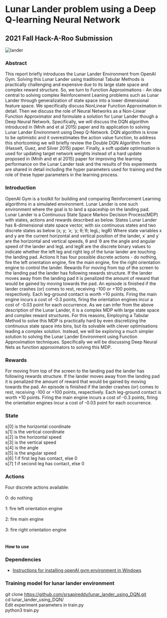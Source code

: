 # Lunar Lander problem using a Deep Q-learning Neural Network
## 2021 Fall Hack-A-Roo Submission

![lander](https://user-images.githubusercontent.com/32967087/141695630-7c84e978-0fa8-43ce-b82c-148457dc5617.gif)

### Abstract<br>
This report briefly introduces the Lunar Lander Environment from OpenAI Gym. Solving this Lunar Lander using traditional Tabular Methods is practically challenging and expensive due to its large state space and complex reward structure. So, we turn to Function Approximations - An idea central to solving complex Reinforcement Leaning problems such as Lunar Lander through generalization of state space into a lower dimensional feature space. We specifically discuss NonLinear Function Approximation in detail. Then we discuss the role of Neural Networks as a Non-Linear Function Approximator and formulate a solution for Lunar Lander though a Deep Neural Network. Specifically, we will discuss the DQN algorithm introduced in (Mnih and et al 2015) paper and its application to solving Lunar Lander Environment using Deep Q-Network. DQN algorithm is know to be optimistic and it overestimates the action value function, to address this shortcoming we will briefly review the Double DQN Algorithm from (Hasselt, Guez, and Silver 2015) paper. Finally, a soft update optimisation is used for updating target network weights instead of a hard update proposed in (Mnih and et al 2015) paper for improving the learning performance on the Lunar Lander task and the results of this experiments are shared in detail including the hyper parameters used for training and the role of these hyper parameters in the learning process.
  
### Introduction<br>
OpenAI Gym is a toolkit for building and comparing Reinforcement Learning algorithms in a simulated environment. Lunar Lander is one such environment where the goal is to land a spaceship on the landing pad. Lunar Lander is a Continuous State Space Markov Decision Process(MDP) with states, actions and rewards described as below. States Lunar Lander has 8-dimensional state space vector, with six continuous states and two discrete states as below (x; y; ˙x; ˙y; θ;˙θ; legL; legR) Where state variables x and y are the current horizontal and vertical position of the lander, x˙ and y˙ are the horizontal and vertical speeds, θ and ˙θ are the angle and angular speed of the lander and legL and legR are the discrete binary values to indicate whether the left leg and right leg of the lunar lander are touching the landing pad. Actions It has four possible discrete actions - do nothing, fire the left orientation engine, fire the main engine, fire the right orientation engine to control the lander. Rewards For moving from top of the screen to the landing pad the lander has following rewards structure. If the lander moves away from the landing pad it is penalized the amount of reward that would be gained by moving towards the pad. An episode is finished if the lander crashes (or) comes to rest, receiving -100 or +100 points, respectively. Each leg-ground contact is worth +10 points. Firing the main engine incurs a cost of -0.3 points, firing the orientation engines incur a cost of -0.03 point for each occurrence. As we can infer from the above description of the Lunar Lander, it is a complex MDP with large state space and complex reward structures. For this reasons, Employing a Tabular Method to solve this MDP is practically hard by even
discretizing the continuous state space into bins, but its solvable with clever optimisations leading a complex solution. Instead, we will be exploring a much simpler solution to
solving the Lunar Lander Environment using Function Approximation techniques. Specifically we will be discussing Deep Neural Nets as function approximators to solving this MDP.

### Rewards
For moving from top of the screen to the landing pad the lander has following rewards structure. If the lander moves away from the landing pad it is penalized the amount of reward that would be gained by moving towards the pad. An episode is finished if the lander crashes (or) comes to rest, receiving -100 or +100 points, respectively. Each
leg-ground contact is worth +10 points. Firing the main engine incurs a cost of -0.3 points, firing the orientation engines incur a cost of -0.03 point for each occurrence.<br>

### State<br>
s[0] is the horizontal coordinate<br>
s[1] is the vertical coordinate<br>
s[2] is the horizontal speed<br>
s[3] is the vertical speed<br>
s[4] is the angle<br>
s[5] is the angular speed<br>
s[6] 1 if first leg has contact, else 0<br>
s[7] 1 if second leg has contact, else 0<br>

### Actions<br>
Four discrete actions available:<br><br>
0: do nothing<br><br>
1: fire left orientation engine<br><br>
2: fire main engine<br><br>
3: fire right orientation engine<br><br>

#### How to use<br>
### Dependencies
* [Instructions for installing openAI gym environment in Windows](https://towardsdatascience.com/how-to-install-openai-gym-in-a-windows-environment-338969e24d30)

### Training model for lunar lander environment<br>
git clone https://github.com/srsapireddy/lunar_lander_using_DQN.git<br>
cd lunar_lander_using_DQN/<br>
Edit experiment parameters in train.py<br>
python3 train.py<br>
  
